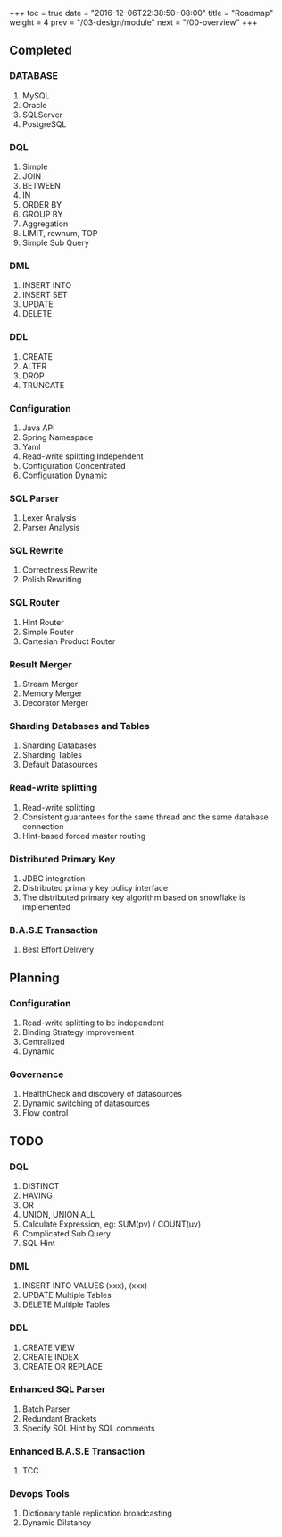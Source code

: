 +++
toc = true
date = "2016-12-06T22:38:50+08:00"
title = "Roadmap"
weight = 4
prev = "/03-design/module"
next = "/00-overview"
+++

## Completed

### DATABASE
1. MySQL
1. Oracle
1. SQLServer
1. PostgreSQL

### DQL
1. Simple
1. JOIN
1. BETWEEN
1. IN
1. ORDER BY
1. GROUP BY
1. Aggregation
1. LIMIT, rownum, TOP
1. Simple Sub Query

### DML
1. INSERT INTO
1. INSERT SET
1. UPDATE
1. DELETE

### DDL
1. CREATE
1. ALTER
1. DROP
1. TRUNCATE

### Configuration
1. Java API
1. Spring Namespace
1. Yaml
1. Read-write splitting Independent
1. Configuration Concentrated
1. Configuration Dynamic

### SQL Parser
1. Lexer Analysis
1. Parser Analysis

### SQL Rewrite
1. Correctness Rewrite
1. Polish Rewriting

### SQL Router
1. Hint Router
1. Simple Router
1. Cartesian Product Router

### Result Merger
1. Stream Merger
1. Memory Merger
1. Decorator Merger

### Sharding Databases and Tables
1. Sharding Databases
1. Sharding Tables
1. Default Datasources

### Read-write splitting
1. Read-write splitting
1. Consistent guarantees for the same thread and the same database connection
1. Hint-based forced master routing

### Distributed Primary Key
1. JDBC integration
1. Distributed primary key policy interface
1. The distributed primary key algorithm based on snowflake is implemented

### B.A.S.E Transaction
1. Best Effort Delivery

## Planning

### Configuration
1. Read-write splitting to be independent
1. Binding Strategy improvement
1. Centralized
1. Dynamic

### Governance
1. HealthCheck and discovery of datasources
1. Dynamic switching of datasources
1. Flow control

## TODO

### DQL
1. DISTINCT
1. HAVING
1. OR
1. UNION, UNION ALL
1. Calculate Expression, eg: SUM(pv) / COUNT(uv)
1. Complicated Sub Query
1. SQL Hint

### DML
1. INSERT INTO VALUES (xxx), (xxx)
1. UPDATE Multiple Tables
1. DELETE Multiple Tables

### DDL
1. CREATE VIEW
1. CREATE INDEX
1. CREATE OR REPLACE

### Enhanced SQL Parser
1. Batch Parser
1. Redundant Brackets
1. Specify SQL Hint by SQL comments

### Enhanced B.A.S.E Transaction 
1. TCC

### Devops Tools
1. Dictionary table replication broadcasting
1. Dynamic Dilatancy
